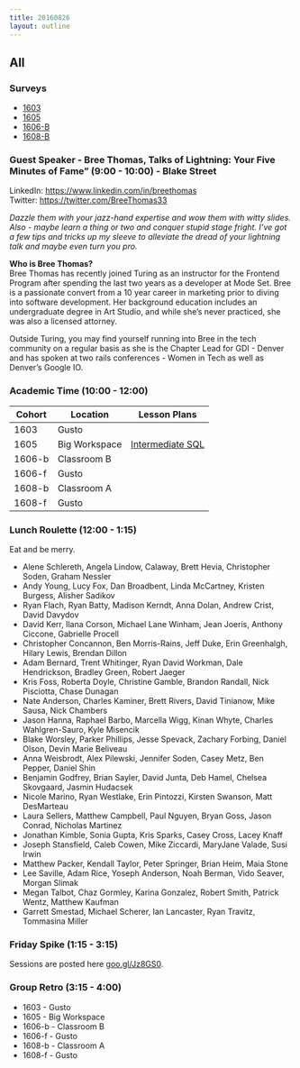 ```yaml
---
title: 20160826
layout: outline
---
```


## All

### Surveys

* [1603](https://goo.gl/forms/i8Lg3dXBtsL24lFp1)
* [1605](https://docs.google.com/forms/d/e/1FAIpQLSc1ND3MHiiMvxbTCe6sTSbPChxSppNwQAag_KgnAwgbmrkamQ/viewform)
* [1606-B]()
* [1608-B](https://goo.gl/forms/1397jnLLKTpfEmW92)

### Guest Speaker - Bree Thomas, Talks of Lightning: Your Five Minutes of Fame” (9:00 - 10:00) - Blake Street
LinkedIn: https://www.linkedin.com/in/breethomas  
Twitter: https://twitter.com/BreeThomas33  

_Dazzle them with your jazz-hand expertise and wow them with witty slides. Also - maybe learn a thing or two and conquer stupid stage fright. I’ve got a few tips and tricks up my sleeve to alleviate the dread of your lightning talk and maybe even turn you pro._

**Who is Bree Thomas?**  
Bree Thomas has recently joined Turing as an instructor for the Frontend Program after spending the last two years as a developer at Mode Set. Bree is a passionate convert from a 10 year career in marketing prior to diving into software development. Her background education includes an undergraduate degree in Art Studio, and while she’s never practiced, she was also a licensed attorney.  

Outside Turing, you may find yourself running into Bree in the tech community on a regular basis as she is the Chapter Lead for GDI - Denver and has spoken at two rails conferences - Women in Tech as well as Denver’s Google IO.

### Academic Time (10:00 - 12:00)
| Cohort | Location | Lesson Plans |
| ------ | -------- | ------------ |
| 1603   | Gusto |  |
| 1605   | Big Workspace |[Intermediate SQL](https://github.com/turingschool/lesson_plans/blob/master/ruby_03-professional_rails_applications/intermediate_sql.md)|
| 1606-b | Classroom B | |
| 1606-f | Gusto |  |
| 1608-b | Classroom A | |
| 1608-f | Gusto |  |

### Lunch Roulette (12:00 - 1:15)
Eat and be merry.  

* Alene Schlereth, Angela Lindow, Calaway, Brett Hevia, Christopher Soden, Graham Nessler
* Andy Young, Lucy Fox, Dan Broadbent, Linda McCartney, Kristen Burgess, Alisher Sadikov
* Ryan Flach, Ryan Batty, Madison Kerndt, Anna Dolan, Andrew Crist, David Davydov
* David Kerr, Ilana Corson, Michael Lane Winham, Jean Joeris, Anthony Ciccone, Gabrielle Procell
* Christopher Concannon, Ben Morris-Rains, Jeff Duke, Erin Greenhalgh, Hilary Lewis, Brendan Dillon
* Adam Bernard, Trent Whitinger, Ryan David Workman, Dale Hendrickson, Bradley Green, Robert Jaeger
* Kris Foss, Roberta Doyle, Christine Gamble, Brandon Randall, Nick Pisciotta, Chase Dunagan
* Nate Anderson, Charles Kaminer, Brett Rivers, David Tinianow, Mike Sausa, Nick Chambers
* Jason Hanna, Raphael Barbo, Marcella Wigg, Kinan Whyte, Charles Wahlgren-Sauro, Kyle Misencik
* Blake Worsley, Parker Phillips, Jesse Spevack, Zachary Forbing, Daniel Olson, Devin Marie Beliveau
* Anna Weisbrodt, Alex Pilewski, Jennifer Soden, Casey Metz, Ben Pepper, Daniel Shin
* Benjamin Godfrey, Brian Sayler, David Junta, Deb Hamel, Chelsea Skovgaard, Jasmin Hudacsek
* Nicole Marino, Ryan Westlake, Erin Pintozzi, Kirsten Swanson, Matt DesMarteau
* Laura Sellers, Matthew Campbell, Paul Nguyen, Bryan Goss, Jason Conrad, Nicholas Martinez
* Jonathan Kimble, Sonia Gupta, Kris Sparks, Casey Cross, Lacey Knaff
* Joseph Stansfield, Caleb Cowen, Mike Ziccardi, MaryJane Valade, Susi Irwin
* Matthew Packer, Kendall Taylor, Peter Springer, Brian Heim, Maia Stone
* Lee Saville, Adam Rice, Yoseph Anderson, Noah Berman, Vido Seaver, Morgan Slimak
* Megan Talbot, Chaz Gormley, Karina Gonzalez, Robert Smith, Patrick Wentz, Matthew Kaufman
* Garrett Smestad, Michael Scherer, Ian Lancaster, Ryan Travitz, Tommasina Miller

### Friday Spike (1:15 - 3:15)
Sessions are posted here [goo.gl/Jz8GS0](https://goo.gl/Jz8GS0).

### Group Retro (3:15 - 4:00)
* 1603 - Gusto
* 1605 - Big Workspace
* 1606-b - Classroom B
* 1606-f - Gusto
* 1608-b - Classroom A
* 1608-f - Gusto
